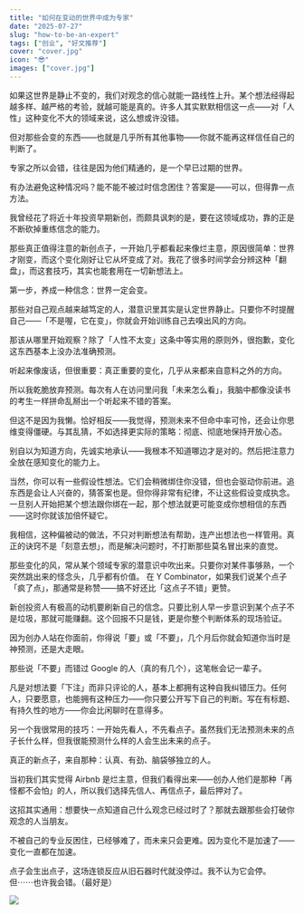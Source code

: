 ```yaml
---
title: "如何在变动的世界中成为专家"
date: "2025-07-27"
slug: "how-to-be-an-expert"
tags: ["创业", "好文推荐"]
cover: "cover.jpg"
icon: "😎"
images: ["cover.jpg"]
---
```

如果这世界是静止不变的，我们对观念的信心就能一路线性上升。某个想法经得起越多样、越严格的考验，就越可能是真的。许多人其实默默相信这一点——对「人性」这种变化不大的领域来说，这么想或许没错。



但对那些会变的东西——也就是几乎所有其他事物——你就不能再这样信任自己的判断了。



专家之所以会错，往往是因为他们精通的，是一个早已过期的世界。



有办法避免这种情况吗？能不能不被过时信念困住？答案是——可以，但得靠一点方法。



我曾经花了将近十年投资早期新创，而颇具讽刺的是，要在这领域成功，靠的正是不断砍掉重练信念的能力。



那些真正值得注意的新创点子，一开始几乎都看起来像烂主意，原因很简单：世界才刚变，而这个变化刚好让它从坏变成了对。我花了很多时间学会分辨这种「翻盘」，而这套技巧，其实也能套用在一切新想法上。



第一步，养成一种信念：世界一定会变。



那些对自己观点越来越笃定的人，潜意识里其实是认定世界静止。只要你不时提醒自己——「不是喔，它在变」，你就会开始训练自己去嗅出风的方向。



那该从哪里开始观察？除了「人性不太变」这条中等实用的原则外，很抱歉，变化这东西基本上没办法准确预测。



听起来像废话，但很重要：真正重要的变化，几乎从来都来自意料之外的方向。



所以我乾脆放弃预测。每次有人在访问里问我「未来怎么看」，我脑中都像没读书的考生一样拼命乱掰出一个听起来不错的答案。



但这不是因为我懒。恰好相反——我觉得，预测未来不但命中率可怜，还会让你思维变得僵硬。与其乱猜，不如选择更实际的策略：彻底、彻底地保持开放心态。



别自以为知道方向，先诚实地承认——我根本不知道哪边才是对的。然后把注意力全放在感知变化的能力上。



当然，你可以有一些假设性想法。它们会稍微绑住你没错，但也会驱动你前进。追东西是会让人兴奋的，猜答案也是。但你得非常有纪律，不让这些假设变成执念。
一旦别人开始把某个想法跟你绑在一起，那个想法就更可能变成你想相信的东西——这时你就该加倍怀疑它。



我相信，这种偏被动的做法，不只对判断想法有帮助，连产出想法也一样管用。真正的诀窍不是「刻意去想」，而是解决问题时，不打断那些莫名冒出来的直觉。



那些变化的风，常从某个领域专家的潜意识中吹出来。只要你对某件事够熟，一个突然跳出来的怪念头，几乎都有价值。
在 Y Combinator，如果我们说某个点子「疯了点」，那通常是称赞——搞不好还比「这点子不错」更赞。



新创投资人有极高的动机要刷新自己的信念。只要比别人早一步意识到某个点子不是垃圾，那就可能赚翻。这个回报不只是钱，更是你整个判断体系的现场验证。



因为创办人站在你面前，你得说「要」或「不要」，几个月后你就会知道你当时是神预测，还是大走眼。



那些说「不要」而错过 Google 的人（真的有几个），这笔帐会记一辈子。



凡是对想法要「下注」而非只评论的人，基本上都拥有这种自我纠错压力。任何人，只要愿意，也能拥有这种压力——你只要公开写下自己的判断。写在有标题、有持久性的地方——你会比闲聊时在意得多。



另一个我很常用的技巧：一开始先看人，不先看点子。虽然我们无法预测未来的点子长什么样，但我很能预测什么样的人会生出未来的点子。



真正的新点子，来自那种：认真、有劲、脑袋够独立的人。



当初我们其实觉得 Airbnb 是烂主意，但我们看得出来——创办人他们是那种「再怪都不会怕」的人，所以我们选择先信人、再信点子，最后押对了。



这招其实通用：想要快一点知道自己什么观念已经过时了？那就去跟那些会打破你观念的人当朋友。



不被自己的专业反困住，已经够难了，而未来只会更难。因为变化不是加速了——变化一直都在加速。



点子会生出点子，这场连锁反应从旧石器时代就没停过。我不认为它会停。
但⋯⋯也许我会错。（最好是）




![](https://prod-files-secure.s3.us-west-2.amazonaws.com/112d0858-5090-4d34-a606-b75eb8d65fd2/46476355-9cf3-4e99-9b7a-3531bc426380/1000202064.png?X-Amz-Algorithm=AWS4-HMAC-SHA256&X-Amz-Content-Sha256=UNSIGNED-PAYLOAD&X-Amz-Credential=ASIAZI2LB466XFSO5IKC%2F20251010%2Fus-west-2%2Fs3%2Faws4_request&X-Amz-Date=20251010T093245Z&X-Amz-Expires=3600&X-Amz-Security-Token=IQoJb3JpZ2luX2VjEFEaCXVzLXdlc3QtMiJIMEYCIQD7uiuPY0x%2FrTa1Q0DVSd3l4nIIOTMTLOQFnYU93SblbgIhAO0hdo2xgASFsVecbmyfiMjb3TUaSEuk9hjth2o0oj5BKogECOr%2F%2F%2F%2F%2F%2F%2F%2F%2F%2FwEQABoMNjM3NDIzMTgzODA1IgyVIRj%2FfCBJvoyzGwYq3APFGjgqvYtOhoz9POLkkqFjcTEHR2UbDDgq2JZnyDDYgwTD8jkf5uU6zfkD1ML3W5CIN7nR26hBZ3mDmiimwHltFn0fiOjjvxv8kdB0mnS9%2Fv750%2F3gykGMCnXin4Xu7rbuQcrFRfwWBwHjKB3yPC5qzqzAmpv8u%2Fjwx%2BFFqhZDD9FIsyA6ptnFJ29nS8p2U5OH%2BAgUz3NoJ4M5yM%2FIvpl49VnfK0PW%2FCTmiCodjkdBXnB0aGtfXl4xS6mRlJ%2FVapEFxIzj%2FXvhxFi7YRm%2FGVQXLwUr1z6J4xP2iEWkiLpXwNZHj3eQll4qoQ9ogM2pJhOzhUveqQKmfw0%2F5KF%2BInSb%2Bc62GTWEJZyEOh2g171WyzU41VGdjECUtcmxHMdqC4lRbfnnudoKdHH2RwqlvfRlsSj%2FU5XDY3bmFPpWgh59e9huL4w%2B2u%2Bxuk7eAd3EshpeQ2%2B2G71sBamu%2FrtrbP%2BYeVIPc17MwtouCvVykynIOXzgdBABChE3OX70TixwMC0nOAtGAiqmbP5LAN5AUBNGWdF5QFBmrZMFGjYPUwHJsv6RAmCmkbYQwLaHvWQsIGjFi%2BFcgHu3X4OYZ4SKP4QTywPgGFjTrHBLzCBKikthvOOIQ%2BMJTb4ZRnzAXDC%2FnqPHBjqkAZwB5gtmc62xreHX%2FjG1bDcpF%2FDG8ACu6%2F5g6Dp4T60Gtq%2BoGFx58E%2FPY%2F%2FQC2fHal2gtJHzq%2Fv3Vbu6T8Ky0zCT1kefrzmltnqdl2SNDdjjpdsfj0heAGHlmBn4QThvYItPf2dWs%2FkMq9okyUbT8iKXEcVdOW0ExHWq9ZNweqR48N2PlFnfxT8jsdeGh7r3535oVjIjiQd4vnIqfKYa6Kx%2BHoKU&X-Amz-Signature=0a8d5fd1aaaa03c300bfc4e25f82e736140b0a417d794bf8990a0dbea9dcf08a&X-Amz-SignedHeaders=host&x-amz-checksum-mode=ENABLED&x-id=GetObject)


